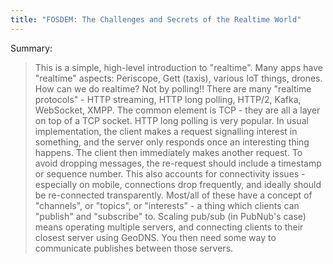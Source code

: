 ```yaml
---
title: "FOSDEM: The Challenges and Secrets of the Realtime World"
---
```


Summary:

> This is a simple, high-level introduction to "realtime". Many apps have "realtime" aspects: Periscope, Gett (taxis), various IoT things, drones. How can we do realtime? Not by polling!! There are many "realtime protocols" - HTTP streaming, HTTP long polling, HTTP/2, Kafka, WebSocket, XMPP. The common element is TCP - they are all a layer on top of a TCP socket. HTTP long polling is very popular. In usual implementation, the client makes a request signalling interest in something, and the server only responds once an interesting thing happens. The client then immediately makes another request. To avoid dropping messages, the re-request should include a timestamp or sequence number. This also accounts for connectivity issues - especially on mobile, connections drop frequently, and ideally should be re-connected transparently. Most/all of these have a concept of "channels", or "topics", or "interests" - a thing which clients can "publish" and "subscribe" to. Scaling pub/sub (in PubNub's case) means operating multiple servers, and connecting clients to their closest server using GeoDNS. You then need some way to communicate publishes between those servers.
